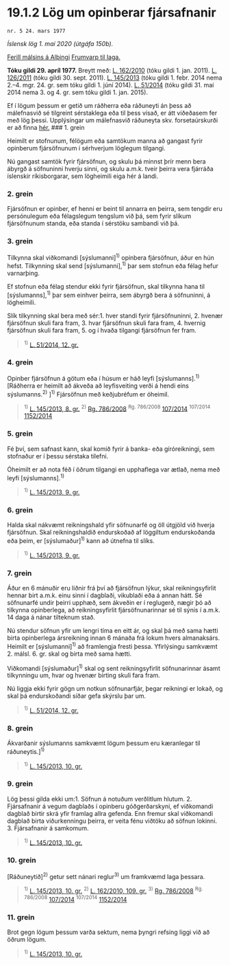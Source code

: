 # 19.1.2 Lög um opinberar fjársafnanir

`nr. 5 24. mars 1977`

_Íslensk lög 1. maí 2020 (útgáfa 150b)._

[Ferill málsins á Alþingi](https://www.althingi.is/thingstorf/thingmalalistar-eftir-thingum/ferill/?ltg=98&mnr=49)
[Frumvarp til laga.](https://www.althingi.is/altext/98/s/pdf/0050.pdf)

**Tóku gildi 29. apríl 1977.**
Breytt með:
[L. 162/2010](https://althingi.is/altext/stjt/2010.162.html) (tóku gildi 1. jan. 2011).
[L. 126/2011](https://althingi.is/altext/stjt/2011.126.html) (tóku gildi 30. sept. 2011).
[L. 145/2013](https://althingi.is/altext/stjt/2013.145.html) (tóku gildi 1. febr. 2014 nema 2.–4. mgr. 24. gr. sem tóku gildi 1. júní 2014).
[L. 51/2014](https://althingi.is/altext/stjt/2014.051.html) (tóku gildi 31. maí 2014 nema 3. og 4. gr. sem tóku gildi 1. jan. 2015).

Ef í lögum þessum er getið um ráðherra eða ráðuneyti án þess að málefnasvið sé tilgreint sérstaklega eða til þess vísað, er átt viðeðasem fer með lög þessi. Upplýsingar um málefnasvið ráðuneyta skv. forsetaúrskurði er að finna [hér.](2018119.md) ### 1. grein

Heimilt er stofnunum, félögum eða samtökum manna að gangast fyrir opinberum fjársöfnunum í sérhverjum löglegum tilgangi.

Nú gangast samtök fyrir fjársöfnun, og skulu þá minnst þrír menn bera ábyrgð á söfnuninni hverju sinni, og skulu a.m.k. tveir þeirra vera fjárráða íslenskir ríkisborgarar, sem lögheimili eiga hér á landi.

### 2. grein

Fjársöfnun er opinber, ef henni er beint til annarra en þeirra, sem tengdir eru persónulegum eða félagslegum tengslum við þá, sem fyrir slíkum fjársöfnunum standa, eða standa í sérstöku sambandi við þá.

### 3. grein

Tilkynna skal viðkomandi [sýslumanni]<sup>1)</sup> opinbera fjársöfnun, áður en hún hefst. Tilkynning skal send  [sýslumanni],<sup>1)</sup> þar sem stofnun eða félag hefur varnarþing.

Ef stofnun eða félag stendur ekki fyrir fjársöfnun, skal tilkynna hana til  [sýslumanns],<sup>1)</sup> þar sem einhver þeirra, sem ábyrgð bera á söfnuninni, á lögheimili.

Slík tilkynning skal bera með sér:1. hver standi fyrir fjársöfnuninni,
2. hvenær fjársöfnun skuli fara fram,
3. hvar fjársöfnun skuli fara fram,
4. hvernig fjársöfnun skuli fara fram,
5. og í hvaða tilgangi fjársöfnun fer fram.

> <sup>1)</sup> [L. 51/2014, 12. gr.](https://althingi.is/altext/stjt/2014.051.html)

### 4. grein

Opinber fjársöfnun á götum eða í húsum er háð leyfi [sýslumanns].<sup>1)</sup> [Ráðherra er heimilt að ákveða að leyfisveiting verði á hendi eins sýslumanns.<sup>2)</sup> ]<sup>1)</sup> Fjársöfnun með keðjubréfum er óheimil.

> <sup>1)</sup> [L. 145/2013, 8. gr.](https://althingi.is/altext/stjt/2013.145.html) <sup>2)</sup> [Rg. 786/2008](https://althingi.ishttps://www.reglugerd.is/reglugerdir/allar/nr/786-2008) <sup>Rg. 786/2008</sup> [107/2014](https://althingi.ishttps://www.reglugerd.is/reglugerdir/allar/nr/107-2014) <sup>107/2014</sup> [1152/2014](https://althingi.ishttps://www.reglugerd.is/reglugerdir/allar/nr/1152-2014)

### 5. grein

Fé því, sem safnast kann, skal komið fyrir á banka- eða gíróreikningi, sem stofnaður er í þessu sérstaka tilefni.

Óheimilt er að nota féð í öðrum tilgangi en upphaflega var ætlað, nema með leyfi [sýslumanns].<sup>1)</sup> 

> <sup>1)</sup> [L. 145/2013, 9. gr.](https://althingi.is/altext/stjt/2013.145.html)

### 6. grein

Halda skal nákvæmt reikningshald yfir söfnunarfé og öll útgjöld við hverja fjársöfnun. Skal reikningshaldið endurskoðað af löggiltum endurskoðanda eða þeim, er [sýslumaður]<sup>1)</sup> kann að útnefna til slíks.

> <sup>1)</sup> [L. 145/2013, 9. gr.](https://althingi.is/altext/stjt/2013.145.html)

### 7. grein

Áður en 6 mánuðir eru liðnir frá því að fjársöfnun lýkur, skal reikningsyfirlit hennar birt a.m.k. einu sinni í dagblaði, vikublaði eða á annan hátt. Sé söfnunarfé undir þeirri upphæð, sem ákveðin er í reglugerð, nægir þó að tilkynna opinberlega, að reikningsyfirlit fjársöfnunarinnar sé til sýnis í a.m.k. 14 daga á nánar tilteknum stað.

Nú stendur söfnun yfir um lengri tíma en eitt ár, og skal þá með sama hætti birta opinberlega ársreikning innan 6 mánaða frá lokum hvers almanaksárs. Heimilt er [sýslumanni]<sup>1)</sup> að framlengja fresti þessa. Yfirlýsingu samkvæmt 2. málsl. 6. gr. skal og birta með sama hætti.

Viðkomandi [sýslumaður]<sup>1)</sup> skal og sent reikningsyfirlit söfnunarinnar ásamt tilkynningu um, hvar og hvenær birting skuli fara fram.

Nú liggja ekki fyrir gögn um notkun söfnunarfjár, þegar reikningi er lokað, og skal þá endurskoðandi síðar gefa skýrslu þar um.

> <sup>1)</sup> [L. 51/2014, 12. gr.](https://althingi.is/altext/stjt/2014.051.html)

### 8. grein

Ákvarðanir sýslumanns samkvæmt lögum þessum eru kæranlegar til ráðuneytis.]<sup>1)</sup> 

> <sup>1)</sup> [L. 145/2013, 10. gr.](https://althingi.is/altext/stjt/2013.145.html)

### 9. grein

Lög þessi gilda ekki um:1. Söfnun á notuðum verðlitlum hlutum.
2. Fjársafnanir á vegum dagblaðs í opinberu góðgerðarskyni, ef viðkomandi dagblað birtir skrá yfir framlag allra gefenda. Enn fremur skal viðkomandi dagblað birta viðurkenningu þeirra, er veita fénu viðtöku að söfnun lokinni.
3. Fjársafnanir á samkomum.

> <sup>1)</sup> [L. 145/2013, 10. gr.](https://althingi.is/altext/stjt/2013.145.html)

### 10. grein

[Ráðuneytið]<sup>2)</sup> getur sett nánari reglur<sup>3)</sup> um framkvæmd laga þessara.

> <sup>1)</sup> [L. 145/2013, 10. gr.](https://althingi.is/altext/stjt/2013.145.html) <sup>2)</sup> [L. 162/2010, 109. gr.](https://althingi.is/altext/stjt/2010.162.html) <sup>3)</sup> [Rg. 786/2008](https://althingi.ishttps://www.reglugerd.is/reglugerdir/allar/nr/786-2008) <sup>Rg. 786/2008</sup> [107/2014](https://althingi.ishttps://www.reglugerd.is/reglugerdir/allar/nr/107-2014) <sup>107/2014</sup> [1152/2014](https://althingi.ishttps://www.reglugerd.is/reglugerdir/allar/nr/1152-2014)

### 11. grein

Brot gegn lögum þessum varða sektum, nema þyngri refsing liggi við að öðrum lögum.

> <sup>1)</sup> [L. 145/2013, 10. gr.](https://althingi.is/altext/stjt/2013.145.html)
